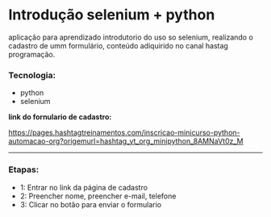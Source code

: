 # Introdução selenium + python

aplicação para aprendizado introdutorio do uso so selenium, realizando o cadastro de umm formulário, conteúdo adiquirido no canal hastag programação.

### Tecnologia:
- python
- selenium

**link do fornulario de cadastro:**

https://pages.hashtagtreinamentos.com/inscricao-minicurso-python-automacao-org?origemurl=hashtag_yt_org_minipython_8AMNaVt0z_M


-----
### Etapas:

- 1: Entrar no link da página de cadastro
- 2: Preencher nome, preencher e-mail, telefone
- 3: Clicar no botão para enviar o formulario
